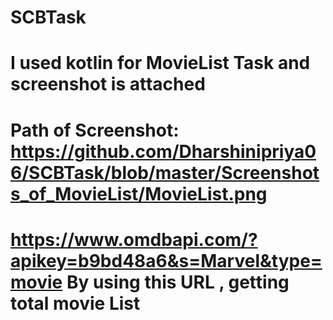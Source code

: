 # SCBTask
# I used kotlin for MovieList Task and screenshot is attached
# Path of Screenshot: https://github.com/Dharshinipriya06/SCBTask/blob/master/Screenshots_of_MovieList/MovieList.png
# https://www.omdbapi.com/?apikey=b9bd48a6&s=Marvel&type=movie By using this URL , getting total movie List
